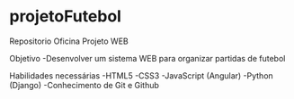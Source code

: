 # projetoFutebol
Repositorio Oficina Projeto WEB

Objetivo
-Desenvolver um sistema WEB para organizar partidas de futebol

Habilidades necessárias
-HTML5
-CSS3
-JavaScript (Angular)
-Python (Django)
-Conhecimento de Git e Github

